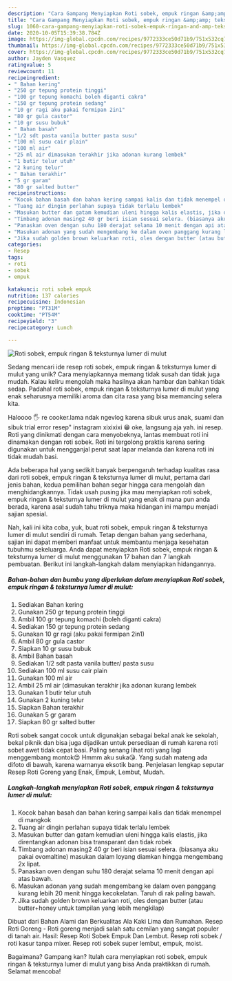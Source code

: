 ```yaml
---
description: "Cara Gampang Menyiapkan Roti sobek, empuk ringan &amp;amp; teksturnya lumer di mulut yang Bikin Ngiler"
title: "Cara Gampang Menyiapkan Roti sobek, empuk ringan &amp;amp; teksturnya lumer di mulut yang Bikin Ngiler"
slug: 1060-cara-gampang-menyiapkan-roti-sobek-empuk-ringan-and-amp-teksturnya-lumer-di-mulut-yang-bikin-ngiler
date: 2020-10-05T15:39:38.784Z
image: https://img-global.cpcdn.com/recipes/9772333ce50d71b9/751x532cq70/roti-sobek-empuk-ringan-teksturnya-lumer-di-mulut-foto-resep-utama.jpg
thumbnail: https://img-global.cpcdn.com/recipes/9772333ce50d71b9/751x532cq70/roti-sobek-empuk-ringan-teksturnya-lumer-di-mulut-foto-resep-utama.jpg
cover: https://img-global.cpcdn.com/recipes/9772333ce50d71b9/751x532cq70/roti-sobek-empuk-ringan-teksturnya-lumer-di-mulut-foto-resep-utama.jpg
author: Jayden Vasquez
ratingvalue: 5
reviewcount: 11
recipeingredient:
- " Bahan kering"
- "250 gr tepung protein tinggi"
- "100 gr tepung komachi boleh diganti cakra"
- "150 gr tepung protein sedang"
- "10 gr ragi aku pakai fermipan 2in1"
- "80 gr gula castor"
- "10 gr susu bubuk"
- " Bahan basah"
- "1/2 sdt pasta vanila butter pasta susu"
- "100 ml susu cair plain"
- "100 ml air"
- "25 ml air dimasukan terakhir jika adonan kurang lembek"
- "1 butir telur utuh"
- "2 kuning telur"
- " Bahan terakhir"
- "5 gr garam"
- "80 gr salted butter"
recipeinstructions:
- "Kocok bahan basah dan bahan kering sampai kalis dan tidak menempel di mangkok"
- "Tuang air dingin perlahan supaya tidak terlalu lembek"
- "Masukan butter dan gatam kemudian uleni hingga kalis elastis, jika direntangkan adonan bisa transparant dan tidak robek"
- "Timbang adonan masing2 40 gr beri isian sesuai selera. (biasanya aku pakai ovomaltine) masukan dalam loyang diamkan hingga mengembang 2x lipat."
- "Panaskan oven dengan suhu 180 derajat selama 10 menit dengan api atas bawah."
- "Masukan adonan yang sudah mengembang ke dalam oven panggang kurang lebih 20 menit hingga kecokelatan. Taruh di rak paling bawah."
- "Jika sudah golden brown keluarkan roti, oles dengan butter (atau butter+honey untuk tampilan yang lebih mengkilap)"
categories:
- Resep
tags:
- roti
- sobek
- empuk

katakunci: roti sobek empuk 
nutrition: 137 calories
recipecuisine: Indonesian
preptime: "PT31M"
cooktime: "PT54M"
recipeyield: "3"
recipecategory: Lunch

---
```



![Roti sobek, empuk ringan &amp; teksturnya lumer di mulut](https://img-global.cpcdn.com/recipes/9772333ce50d71b9/751x532cq70/roti-sobek-empuk-ringan-teksturnya-lumer-di-mulut-foto-resep-utama.jpg)

Sedang mencari ide resep roti sobek, empuk ringan &amp; teksturnya lumer di mulut yang unik? Cara menyiapkannya memang tidak susah dan tidak juga mudah. Kalau keliru mengolah maka hasilnya akan hambar dan bahkan tidak sedap. Padahal roti sobek, empuk ringan &amp; teksturnya lumer di mulut yang enak seharusnya memiliki aroma dan cita rasa yang bisa memancing selera kita.

Haloooo 🖐 re cooker.lama ndak ngevlog karena sibuk urus anak, suami dan sibuk trial error resep&#34; instagram xixixixi 😁 oke, langsung aja yah. ini resep. Roti yang dinikmati dengan cara menyobeknya, lantas membuat roti ini dinamakan dengan roti sobek. Roti ini tergolong praktis karena sering digunakan untuk mengganjal perut saat lapar melanda dan karena roti ini tidak mudah basi.

Ada beberapa hal yang sedikit banyak berpengaruh terhadap kualitas rasa dari roti sobek, empuk ringan &amp; teksturnya lumer di mulut, pertama dari jenis bahan, kedua pemilihan bahan segar hingga cara mengolah dan menghidangkannya. Tidak usah pusing jika mau menyiapkan roti sobek, empuk ringan &amp; teksturnya lumer di mulut yang enak di mana pun anda berada, karena asal sudah tahu triknya maka hidangan ini mampu menjadi sajian spesial.


Nah, kali ini kita coba, yuk, buat roti sobek, empuk ringan &amp; teksturnya lumer di mulut sendiri di rumah. Tetap dengan bahan yang sederhana, sajian ini dapat memberi manfaat untuk membantu menjaga kesehatan tubuhmu sekeluarga. Anda dapat menyiapkan Roti sobek, empuk ringan &amp; teksturnya lumer di mulut menggunakan 17 bahan dan 7 langkah pembuatan. Berikut ini langkah-langkah dalam menyiapkan hidangannya.

<!--inarticleads1-->

##### Bahan-bahan dan bumbu yang diperlukan dalam menyiapkan Roti sobek, empuk ringan &amp; teksturnya lumer di mulut:

1. Sediakan  Bahan kering
1. Gunakan 250 gr tepung protein tinggi
1. Ambil 100 gr tepung komachi (boleh diganti cakra)
1. Sediakan 150 gr tepung protein sedang
1. Gunakan 10 gr ragi (aku pakai fermipan 2in1)
1. Ambil 80 gr gula castor
1. Siapkan 10 gr susu bubuk
1. Ambil  Bahan basah
1. Sediakan 1/2 sdt pasta vanila butter/ pasta susu
1. Sediakan 100 ml susu cair plain
1. Gunakan 100 ml air
1. Ambil 25 ml air (dimasukan terakhir jika adonan kurang lembek
1. Gunakan 1 butir telur utuh
1. Gunakan 2 kuning telur
1. Siapkan  Bahan terakhir
1. Gunakan 5 gr garam
1. Siapkan 80 gr salted butter


Roti sobek sangat cocok untuk digunakjan sebagai bekal anak ke sekolah, bekal piknik dan bisa juga dijadikan untuk persediaan di rumah karena roti sobet awet tidak cepat basi. Paling senang lihat roti yang lagi menggembang montok😍 Hmmm aku suka😘. Yang sudah mateng ada difoto di bawah, karena warnanya eksotik bang. Penjelasan lengkap seputar Resep Roti Goreng yang Enak, Empuk, Lembut, Mudah. 

<!--inarticleads2-->

##### Langkah-langkah menyiapkan Roti sobek, empuk ringan &amp; teksturnya lumer di mulut:

1. Kocok bahan basah dan bahan kering sampai kalis dan tidak menempel di mangkok
1. Tuang air dingin perlahan supaya tidak terlalu lembek
1. Masukan butter dan gatam kemudian uleni hingga kalis elastis, jika direntangkan adonan bisa transparant dan tidak robek
1. Timbang adonan masing2 40 gr beri isian sesuai selera. (biasanya aku pakai ovomaltine) masukan dalam loyang diamkan hingga mengembang 2x lipat.
1. Panaskan oven dengan suhu 180 derajat selama 10 menit dengan api atas bawah.
1. Masukan adonan yang sudah mengembang ke dalam oven panggang kurang lebih 20 menit hingga kecokelatan. Taruh di rak paling bawah.
1. Jika sudah golden brown keluarkan roti, oles dengan butter (atau butter+honey untuk tampilan yang lebih mengkilap)


Dibuat dari Bahan Alami dan Berkualitas Ala Kaki Lima dan Rumahan. Resep Roti Goreng - Roti goreng menjadi salah satu cemilan yang sangat populer di tanah air. Hasil: Resep Roti Sobek Empuk Dan Lembut. Resep roti sobek / roti kasur tanpa mixer. Resep roti sobek super lembut, empuk, moist. 

Bagaimana? Gampang kan? Itulah cara menyiapkan roti sobek, empuk ringan &amp; teksturnya lumer di mulut yang bisa Anda praktikkan di rumah. Selamat mencoba!
